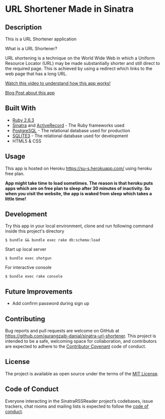 # URL Shortener Made in Sinatra

## Description

This is a URL Shortener application 

What is a URL Shortener?

URL shortening is a technique on the World Wide Web in which a Uniform Resource Locator (URL) may be made substantially shorter and still direct to the required page. This is achieved by using a redirect which links to the web page that has a long URL.

[Watch this video to understand how this app works!](https://youtu.be/qaRWd4NzCPQ)

[Blog Post about this app](https://aurangzaib-danial.github.io/url_shortener_made_in_sinatra)

## Built With

* [Ruby 2.6.3](https://www.ruby-lang.org/en/news/2019/04/17/ruby-2-6-3-released/)
* [Sinatra](http://sinatrarb.com/) and [ActiveRecord](https://apidock.com/rails/ActiveRecord/Base) - The Ruby frameworks used
* [PostgreSQL](https://www.postgresql.org/) - The relational database used for production
* [SQLITE3](https://www.sqlite.org/) - The relational database used for development
* HTML5 & CSS

## Usage

This app is hosted on Heroku https://su-s.herokuapp.com/ using heroku free plan.

**App might take time to load sometimes. The reason is that heroku puts apps which are on free plan to sleep after 30 minutes of inactivity. So when you visit the website, the app is waked from sleep which takes a little time!**

## Development

Try this app in your local environment, clone and run following command inside this project's directory

    $ bundle && bundle exec rake db:schema:load

Start up local server

    $ bundle exec shotgun 

For interactive console

    $ bundle exec rake console

## Future Improvements
* Add confirm password during sign up

## Contributing

Bug reports and pull requests are welcome on GitHub at https://github.com/aurangzaib-danial/sinatra-url-shortener. This project is intended to be a safe, welcoming space for collaboration, and contributors are expected to adhere to the [Contributor Covenant](https://contributor-covenant.org/) code of conduct.

## License

The project is available as open source under the terms of the [MIT License](https://opensource.org/licenses/MIT).

## Code of Conduct

Everyone interacting in the SinatraRSSReader project’s codebases, issue trackers, chat rooms and mailing lists is expected to follow the [code of conduct](https://www.contributor-covenant.org/version/1/4/code-of-conduct).
